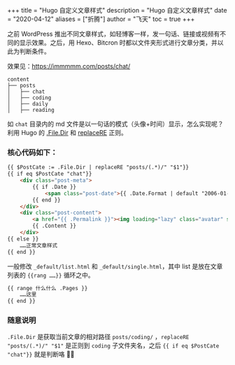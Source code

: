 +++
title = "Hugo 自定义文章样式"
description = "Hugo 自定义文章样式"
date = "2020-04-12"
aliases = ["折腾"]
author = "飞天"
toc = true
+++


之前 WordPress 推出不同文章样式，如轻博客一样，发一句话、链接或视频有不同的显示效果。之后，用 Hexo、Bitcron 时都以文件夹形式进行文章分类，并以此为判断条件。

效果见：<https://immmmm.com/posts/chat/>

```
content
├── posts
│   ├── chat
│   ├── coding
│   ├── daily
│   ├── reading
```

如 `chat` 目录内的 md 文件是以一句话的模式（头像+时间）显示，怎么实现呢？利用 Hugo 的 [.File.Dir](https://gohugo.io/variables/files/) 和 [replaceRE](https://gohugo.io/functions/replacere/) 正则。

<!--more-->

### 核心代码如下：

```html
{{ $PostCate := .File.Dir | replaceRE "posts/(.*)/" "$1"}}
{{ if eq $PostCate "chat"}}
    <div class="post-meta">
        {{ if .Date }}
            <span class="post-date">{{ .Date.Format | default "2006-01-02" }}</span>
        {{ end }}
    </div>
    <div class="post-content">
        <a href="{{ .Permalink }}"><img loading="lazy" class="avatar" src=https://sdn.geekzu.org/avatar/{{ md5 "自己的邮箱" }} ></a>
        {{ .Content }}
    </div>
{{ else }}
    ……正常文章样式
{{ end }}
```

一般修改 `_default/list.html` 和 `_default/single.html`，其中 list 是放在文章列表的 `{{rang ……}}` 循环之中。

```html
{{ range 什么什么 .Pages }}
    ……这里
{{ end }}
```

### 随意说明

`.File.Dir` 是获取当前文章的相对路径 `posts/coding/` ，`replaceRE "posts/(.*)/" "$1"` 是正则到 `coding` 子文件夹名，之后 `{{ if eq $PostCate "chat"}}` 就是判断咯 🤷‍♂️


